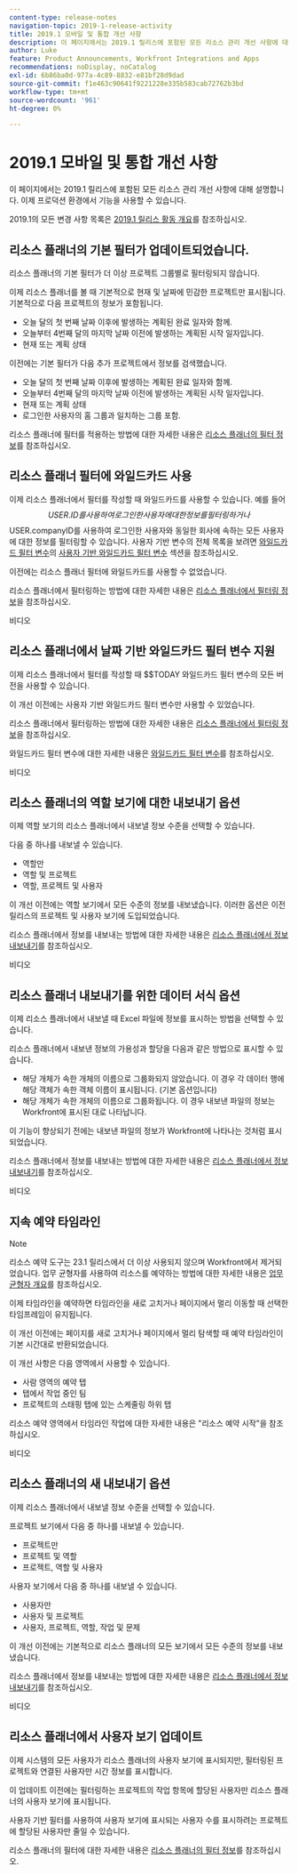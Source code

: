 ```yaml
---
content-type: release-notes
navigation-topic: 2019-1-release-activity
title: 2019.1 모바일 및 통합 개선 사항
description: 이 페이지에서는 2019.1 릴리스에 포함된 모든 리소스 관리 개선 사항에 대해 설명합니다. 이제 프로덕션 환경에서 기능을 사용할 수 있습니다.
author: Luke
feature: Product Announcements, Workfront Integrations and Apps
recommendations: noDisplay, noCatalog
exl-id: 6b86ba0d-977a-4c89-8832-e81bf28d9dad
source-git-commit: f1e463c90641f9221228e335b583cab72762b3bd
workflow-type: tm+mt
source-wordcount: '961'
ht-degree: 0%

---
```


# 2019.1 모바일 및 통합 개선 사항

이 페이지에서는 2019.1 릴리스에 포함된 모든 리소스 관리 개선 사항에 대해 설명합니다. 이제 프로덕션 환경에서 기능을 사용할 수 있습니다.

2019.1의 모든 변경 사항 목록은 [2019.1 릴리스 활동 개요](../../../../product-announcements/product-releases/quarterly-release-archive/2019.1-release-activity/2019-1-release-activity-overview.md)를 참조하십시오.

## 리소스 플래너의 기본 필터가 업데이트되었습니다.

리소스 플래너의 기본 필터가 더 이상 프로젝트 그룹별로 필터링되지 않습니다.

이제 리소스 플래너를 볼 때 기본적으로 현재 및 날짜에 민감한 프로젝트만 표시됩니다. 기본적으로 다음 프로젝트의 정보가 포함됩니다.

* 오늘 달의 첫 번째 날짜 이후에 발생하는 계획된 완료 일자와 함께.
* 오늘부터 4번째 달의 마지막 날짜 이전에 발생하는 계획된 시작 일자입니다.
* 현재 또는 계획 상태

이전에는 기본 필터가 다음 추가 프로젝트에서 정보를 검색했습니다.

* 오늘 달의 첫 번째 날짜 이후에 발생하는 계획된 완료 일자와 함께.
* 오늘부터 4번째 달의 마지막 날짜 이전에 발생하는 계획된 시작 일자입니다.
* 현재 또는 계획 상태
* 로그인한 사용자의 홈 그룹과 일치하는 그룹 포함.

리소스 플래너에 필터를 적용하는 방법에 대한 자세한 내용은 [리소스 플래너의 필터 정보](../../../../resource-mgmt/resource-planning/filter-resource-planner.md)를 참조하십시오.

## 리소스 플래너 필터에 와일드카드 사용

이제 리소스 플래너에서 필터를 작성할 때 와일드카드를 사용할 수 있습니다. 예를 들어 $$USER.ID를 사용하여 로그인한 사용자에 대한 정보를 필터링하거나 $$USER.companyID를 사용하여 로그인한 사용자와 동일한 회사에 속하는 모든 사용자에 대한 정보를 필터링할 수 있습니다. 사용자 기반 변수의 전체 목록을 보려면 [와일드카드 필터 변수](../../../../reports-and-dashboards/reports/reporting-elements/understand-wildcard-filter-variables.md)의 [사용자 기반 와일드카드 필터 변수](../../../../reports-and-dashboards/reports/reporting-elements/understand-wildcard-filter-variables.md#user-based-variables) 섹션을 참조하십시오.

이전에는 리소스 플래너 필터에 와일드카드를 사용할 수 없었습니다.

리소스 플래너에서 필터링하는 방법에 대한 자세한 내용은 [리소스 플래너에서 필터링 정보](../../../../resource-mgmt/resource-planning/filter-resource-planner.md)을 참조하십시오.

비디오

## 리소스 플래너에서 날짜 기반 와일드카드 필터 변수 지원

이제 리소스 플래너에서 필터를 작성할 때 $$TODAY 와일드카드 필터 변수의 모든 버전을 사용할 수 있습니다.

이 개선 이전에는 사용자 기반 와일드카드 필터 변수만 사용할 수 있었습니다.

리소스 플래너에서 필터링하는 방법에 대한 자세한 내용은 [리소스 플래너에서 필터링 정보](../../../../resource-mgmt/resource-planning/filter-resource-planner.md)을 참조하십시오.

와일드카드 필터 변수에 대한 자세한 내용은 [와일드카드 필터 변수](../../../../reports-and-dashboards/reports/reporting-elements/understand-wildcard-filter-variables.md)를 참조하십시오.

비디오

## 리소스 플래너의 역할 보기에 대한 내보내기 옵션

이제 역할 보기의 리소스 플래너에서 내보낼 정보 수준을 선택할 수 있습니다.

다음 중 하나를 내보낼 수 있습니다.

* 역할만
* 역할 및 프로젝트
* 역할, 프로젝트 및 사용자

이 개선 이전에는 역할 보기에서 모든 수준의 정보를 내보냈습니다. 이러한 옵션은 이전 릴리스의 프로젝트 및 사용자 보기에 도입되었습니다.

리소스 플래너에서 정보를 내보내는 방법에 대한 자세한 내용은 [리소스 플래너에서 정보 내보내기](../../../../resource-mgmt/resource-planning/export-resource-planner.md)를 참조하십시오.

비디오

## 리소스 플래너 내보내기를 위한 데이터 서식 옵션

이제 리소스 플래너에서 내보낼 때 Excel 파일에 정보를 표시하는 방법을 선택할 수 있습니다.

리소스 플래너에서 내보낸 정보의 가용성과 할당을 다음과 같은 방법으로 표시할 수 있습니다.

* 해당 개체가 속한 개체의 이름으로 그룹화되지 않았습니다. 이 경우 각 데이터 행에 해당 객체가 속한 객체 이름이 표시됩니다. (기본 옵션입니다)
* 해당 개체가 속한 개체의 이름으로 그룹화됩니다. 이 경우 내보낸 파일의 정보는 Workfront에 표시된 대로 나타납니다.

이 기능이 향상되기 전에는 내보낸 파일의 정보가 Workfront에 나타나는 것처럼 표시되었습니다.

리소스 플래너에서 정보를 내보내는 방법에 대한 자세한 내용은 [리소스 플래너에서 정보 내보내기](../../../../resource-mgmt/resource-planning/export-resource-planner.md)를 참조하십시오.

비디오

## 지속 예약 타임라인

>[!NOTE]
>
>리소스 예약 도구는 23.1 릴리스에서 더 이상 사용되지 않으며 Workfront에서 제거되었습니다. 업무 균형자를 사용하여 리소스를 예약하는 방법에 대한 자세한 내용은 [업무 균형자 개요](../../../../resource-mgmt/workload-balancer/overview-workload-balancer.md)를 참조하십시오.

이제 타임라인을 예약하면 타임라인을 새로 고치거나 페이지에서 멀리 이동할 때 선택한 타임프레임이 유지됩니다.

이 개선 이전에는 페이지를 새로 고치거나 페이지에서 멀리 탐색할 때 예약 타임라인이 기본 시간대로 반환되었습니다.

이 개선 사항은 다음 영역에서 사용할 수 있습니다.

* 사람 영역의 예약 탭
* 탭에서 작업 중인 팀
* 프로젝트의 스태핑 탭에 있는 스케줄링 하위 탭

리소스 예약 영역에서 타임라인 작업에 대한 자세한 내용은 &quot;리소스 예약 시작&quot;을 참조하십시오.

비디오

## 리소스 플래너의 새 내보내기 옵션

이제 리소스 플래너에서 내보낼 정보 수준을 선택할 수 있습니다.

프로젝트 보기에서 다음 중 하나를 내보낼 수 있습니다.

* 프로젝트만
* 프로젝트 및 역할
* 프로젝트, 역할 및 사용자

사용자 보기에서 다음 중 하나를 내보낼 수 있습니다.

* 사용자만
* 사용자 및 프로젝트
* 사용자, 프로젝트, 역할, 작업 및 문제

이 개선 이전에는 기본적으로 리소스 플래너의 모든 보기에서 모든 수준의 정보를 내보냈습니다.

리소스 플래너에서 정보를 내보내는 방법에 대한 자세한 내용은 [리소스 플래너에서 정보 내보내기](../../../../resource-mgmt/resource-planning/export-resource-planner.md)를 참조하십시오.

비디오

## 리소스 플래너에서 사용자 보기 업데이트

이제 시스템의 모든 사용자가 리소스 플래너의 사용자 보기에 표시되지만, 필터링된 프로젝트와 연결된 사용자만 시간 정보를 표시합니다.

이 업데이트 이전에는 필터링하는 프로젝트의 작업 항목에 할당된 사용자만 리소스 플래너의 사용자 보기에 표시됩니다.

사용자 기반 필터를 사용하여 사용자 보기에 표시되는 사용자 수를 표시하려는 프로젝트에 할당된 사용자만 줄일 수 있습니다.

리소스 플래너의 필터에 대한 자세한 내용은 [리소스 플래너의 필터 정보](../../../../resource-mgmt/resource-planning/filter-resource-planner.md)를 참조하십시오.
